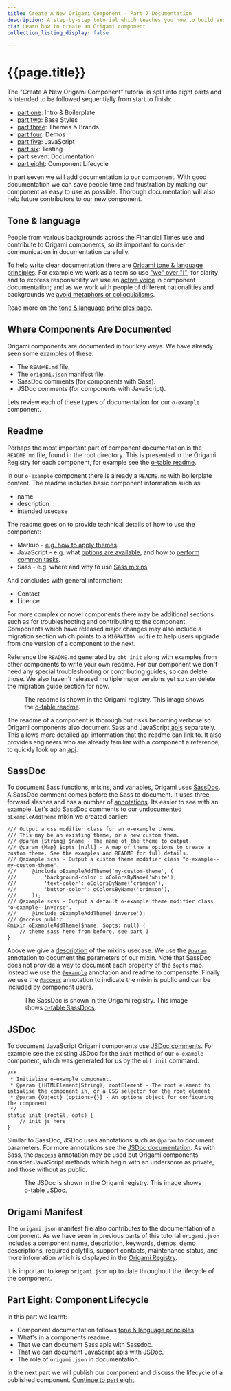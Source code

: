 ```yaml
---
title: Create A New Origami Component - Part 7 Documentation
description: A step-by-step tutorial which teaches you how to build and deploy a new Origami component.
cta: Learn how to create an Origami component
collection_listing_display: false

---
```


# {{page.title}}

The "Create A New Origami Component" tutorial is split into eight parts and is intended to be followed sequentially from start to finish:
- [part one](/docs/tutorials/create-a-new-component-part-1/): Intro & Boilerplate
- [part two](/docs/tutorials/create-a-new-component-part-2/): Base Styles
- [part three](/docs/tutorials/create-a-new-component-part-3/): Themes & Brands
- [part four](/docs/tutorials/create-a-new-component-part-4/): Demos
- [part five](/docs/tutorials/create-a-new-component-part-5/): JavaScript
- [part six](/docs/tutorials/create-a-new-component-part-6/): Testing
- part seven: Documentation
- [part eight](/docs/tutorials/create-a-new-component-part-8/): Component Lifecycle

In part seven we will add documentation to our component. With good documentation we can save people time and frustration by making our component as easy to use as possible. Thorough documentation will also help future contributors to our new component.

## Tone & language

People from various backgrounds across the Financial Times use and contribute to Origami components, so its important to consider communication in documentation carefully.

To help write clear documentation there are [Origami tone & language principles](/docs/principles/tone-and-language/). For example we work as a team so use ["we" over "I"](/docs/principles/tone-and-language/#prefer-we-to-i); for clarity and to express responsibility we use an [active voice](/docs/principles/tone-and-language/#use-the-active-voice) in component documentation; and as we work with people of different nationalities and backgrounds we [avoid metaphors or colloquialisms](/docs/principles/tone-and-language/#avoid-metaphors-or-colloquialisms).

Read more on the [tone & language principles page](/docs/principles/tone-and-language/).

## Where Components Are Documented

Origami components are documented in four key ways. We have already seen some examples of these:
- The `README.md` file.
- The `origami.json` manifest file.
- SassDoc comments (for components with Sass).
- JSDoc comments (for components with JavaScript).

Lets review each of these types of documentation for our `o-example` component.

## Readme

Perhaps the most important part of component documentation is the `README.md` file, found in the root directory. This is presented in the Origami Registry for each component, for example see the [o-table readme](https://registry.origami.ft.com/components/o-table/readme).

In our `o-example` component there is already a `README.md` with boilerplate content. The readme includes basic component information such as:
- name
- description
- intended usecase

The readme goes on to provide technical details of how to use the component:
- Markup - [e.g. how to apply themes](https://registry.origami.ft.com/components/o-buttons@6.0.15/readme?brand=master#themes).
- JavaScript - e.g. what [options are available](https://registry.origami.ft.com/components/o-table@8.1.2/readme?brand=master#javascript), and how to [perform common tasks](https://registry.origami.ft.com/components/o-forms@8.3.10/readme?brand=master#state).
- Sass - e.g. where and why to use [Sass mixins](https://registry.origami.ft.com/components/o-typography@6.4.3/readme?brand=master#sass)

And concludes with general information:
- Contact
- Licence

For more complex or novel components there may be additional sections such as for troubleshooting and contributing to the component. Components which have released major changes may also include a migration section which points to a `MIGRATION.md` file to help users upgrade from one version of a component to the next.

Reference the `README.md` generated by `obt init` along with examples from other components to write your own readme. For our component we don't need any special troubleshooting or contributing guides, so can delete those. We also haven't released multiple major versions yet so can delete the migration guide section for now.

<figure>
	<img alt="" src="/assets/images/tutorial-new-component/hello-world-demo-16-docs.png" />
	<figcaption class="o-typography-caption">
        The readme is shown in the Origami registry. This image shows the <a href="https://registry.origami.ft.com/components/o-table@8.1.2/readme?brand=master">o-table readme</a>.
	</figcaption>
</figure>

The readme of a component is thorough but risks becoming verbose so Origami components also document Sass and JavaScript <abbr title="application programming interfaces">apis</abbr> separately. This allows more detailed <abbr title="application programming interface">api</abbr> information that the readme can link to. It also provides engineers who are already familiar with a component a reference, to quickly look up an <abbr title="application programming interface">api</abbr>.

## SassDoc

To document Sass functions, mixins, and variables, Origami uses [SassDoc](http://sassdoc.com/). A SassDoc comment comes before the Sass to document. It uses three forward slashes and has a number of [annotations](sassdoc.com/annotations/). Its easier to see with an example. Let's add SassDoc comments to our undocumented `oExampleAddTheme` mixin we created earlier:

<pre><code class="o-syntax-highlight--scss">/// Output a css modifier class for an o-example theme.
/// This may be an existing theme, or a new custom them.
/// @param {String} $name - The name of the theme to output.
/// @param {Map} $opts [null] - A map of theme options to create a custom theme. See the examples and README for full details.
/// @example scss - Output a custom theme modifier class "o-example--my-custom-theme".
///     @include oExampleAddTheme('my-custom-theme', (
///     	'background-color': oColorsByName('white'),
///     	'text-color': oColorsByName('crimson'),
///     	'button-color': oColorsByName('crimson'),
///     ));
/// @example scss - Output a default o-example theme modifier class "o-example--inverse".
///     @include oExampleAddTheme('inverse');
/// @access public
@mixin oExampleAddTheme($name, $opts: null) {
    // theme sass here from before, see part 3
}
</code></pre>

Above we give a [description](http://sassdoc.com/annotations/#description) of the mixins usecase. We use the [`@param`](http://sassdoc.com/annotations/#parameter) annotation to document the parameters of our mixin. Note that SassDoc does not provide a way to document each property of the `$opts` map. Instead we use the [`@example`](http://sassdoc.com/annotations/#example) annotation and readme to compensate. Finally we use the [`@access`](http://sassdoc.com/annotations/#access) annotation to indicate the mixin is public and can be included by component users.

<figure>
	<img alt="" src="/assets/images/tutorial-new-component/hello-world-demo-17-docs.png" />
	<figcaption class="o-typography-caption">
        The SassDoc is shown in the Origami registry. This image shows <a href="https://registry.origami.ft.com/components/o-table@8.1.2/sassdoc?brand=master">o-table SassDocs</a>.
	</figcaption>
</figure>

## JSDoc

To document JavaScript Origami components use [JSDoc comments](https://jsdoc.app/about-getting-started.html). For example see the existing JSDoc for the `init` method of our `o-example` component, which was generated for us by the `obt init` command:

<pre><code class="o-syntax-highlight--js">/**
 * Initialise o-example component.
 * @param {(HTMLElement|String)} rootElement - The root element to intialise the component in, or a CSS selector for the root element
 * @param {Object} [options={}] - An options object for configuring the component
 */
static init (rootEl, opts) {
	// init js here
}</code></pre>

Similar to SassDoc, JSDoc uses annotations such as `@param` to document parameters. For more annotations see the [JSDoc documentation](https://jsdoc.app). As with Sass, the [`@access`](https://jsdoc.app/tags-access.html) annotation may be used but Origami components consider JavaScript methods which begin with an underscore as private, and those without as public.

<figure>
	<img alt="" src="/assets/images/tutorial-new-component/hello-world-demo-18-docs.png" />
	<figcaption class="o-typography-caption">
        The JSDoc is shown in the Origami registry. This image shows <a href="https://registry.origami.ft.com/components/o-table@8.1.2/jsdoc?brand=master">o-table JSDoc</a>.
	</figcaption>
</figure>

## Origami Manifest

The `origami.json` manifest file also contributes to the documentation of a component. As we have seen in previous parts of this tutorial `origami.json` includes a component name, description, keywords, demos, demo descriptions, required polyfills, support contacts, maintenance status, and more information which is displayed in the [Origami Registry](https://registry.origami.ft.com/components/).

It is important to keep `origami.json` up to date throughout the lifecycle of the component.

## Part Eight: Component Lifecycle

In this part we learnt:

- Component documentation follows [tone & language principles](/docs/principles/tone-and-language/).
- What's in a components readme.
- That we can document Sass apis with Sassdoc.
- That we can document JavaScript apis with JSDoc.
- The role of `origami.json` in documentation.

In the next part we will publish our component and discuss the lifecycle of a published component. [Continue to part eight](/docs/tutorials/create-a-new-component-part-8).
